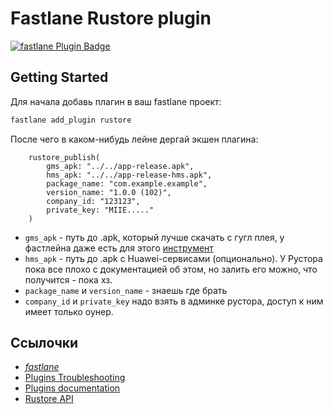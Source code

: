 # Fastlane Rustore plugin

[![fastlane Plugin Badge](https://rawcdn.githack.com/fastlane/fastlane/master/fastlane/assets/plugin-badge.svg)](https://rubygems.org/gems/fastlane-plugin-rustore)

## Getting Started

Для начала добавь плагин в ваш fastlane проект:
```bash
fastlane add_plugin rustore
```
После чего в каком-нибудь лейне дергай экшен плагина:
```
    rustore_publish(
        gms_apk: "../../app-release.apk",
        hms_apk: "../../app-release-hms.apk",
        package_name: "com.example.example",
        version_name: "1.0.0 (102)",
        company_id: "123123",
        private_key: "MIIE....."
    )
```

* `gms_apk` - путь до .apk, который лучше скачать с гугл плея, у фастлейна даже есть для этого [инструмент](https://docs.fastlane.tools/actions/download_from_play_store/)
* `hms_apk` - путь до .apk с Huawei-сервисами (опционально). У Рустора пока все плохо с документацией об этом, но залить его можно, что получится - пока хз. 
* `package_name` и `version_name` - знаешь где брать
* `company_id` и `private_key` надо взять в админке рустора, доступ к ним имеет только оунер.

## Ссылочки
* [_fastlane_](https://github.com/fastlane/fastlane)
* [Plugins Troubleshooting](https://docs.fastlane.tools/plugins/plugins-troubleshooting/)
* [Plugins documentation](https://docs.fastlane.tools/plugins/create-plugin/)
* [Rustore API](https://help.rustore.ru/rustore/for_developers/work_with_RuStore_API)
